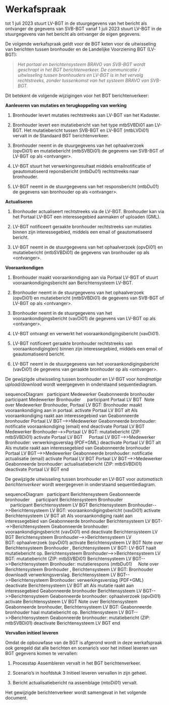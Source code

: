 Werkafspraak
============

tot 1 juli 2023 stuurt LV-BGT in de stuurgegevens van het bericht als ontvanger de gegevens van SVB-BGT
vanaf 1 juli 2023 stuurt LV-BGT in de stuurgegevens van het bericht als ontvanger de eigen gegevens.

De volgende werkafspraak geldt voor de BGT keten voor de uitwisseling van
berichten tussen bronhouder en de Landelijke Voorziening BGT (LV-BGT):

>   *Het portaal en berichtensysteem BRAVO van SVB-BGT wordt geschrapt in het
>   BGT berichtenverkeer. De communicatie / uitwisseling tussen bronhouders en
>   LV-BGT is in het vervolg rechtstreeks, zonder tussenkomst van het systeem
>   BRAVO van SVB-BGT.*

Dit betekent de volgende wijzigingen voor het BGT berichtenverkeer:

**Aanleveren van mutaties en terugkoppeling van werking**

1.  Bronhouder levert mutaties rechtstreeks aan LV-BGT van het Kadaster.

2.  Bronhouder levert een mutatiebericht van het type mtbSVBDi01 aan LV-BGT. Het
    mutatiebericht tussen SVB-BGT en LV-BGT (mtbLVDi01) vervalt in de Standaard
    BGT berichtenverkeer.

3.  Bronhouder neemt in de stuurgegevens van het ophaalverzoek (opvDi01) en
    mutatiebericht (mtbSVBDi01) de gegevens van SVB-BGT of LV-BGT op als \<ontvanger\>.

4.  LV-BGT stuurt het verwerkingsresultaat middels emailnotificatie of
    geautomatiseerd reponsbericht (mtbDu01) rechtstreeks naar bronhouder.

5.  LV-BGT neemt in de stuurgegevens van het responsbericht (mtbDu01) de
    gegevens van bronhouder op als \<ontvanger\>.

**Actualiseren**

1.  Bronhouder actualiseert rechtstreeks via de LV-BGT. Bronhouder kan via het
    Portaal LV-BGT een interessegebied aanmaken of uploaden (GML).

2.  LV-BGT notificeert geraakte bronhouder rechtstreeks van mutaties binnen zijn
    interessegebied, middels een email of geautomatiseerd bericht.

3.  LV-BGT neemt in de stuurgegevens van het ophaalverzoek (opvDi01) en
    mutatiebericht (mtbSVBDi01) de gegevens van bronhouder op als \<ontvanger\>.

**Vooraankondigen**

1.  Bronhouder maakt vooraankondiging aan via Portaal LV-BGT of stuurt
    vooraankondigingsbericht aan Berichtensysteem LV-BGT.

2.  Bronhouder neemt in de stuurgegevens van het ophaalverzoek (opvDi01) en
    mutatiebericht (mtbSVBDi01) de gegevens van SVB-BGT of LV-BGT  op als \<ontvanger\>.

3.  Bronhouder neemt in de stuurgegevens van het vooraankondigingsbericht
    (vavDi01) de gegevens van LV-BGT op als \<ontvanger\>.

4.  LV-BGT ontvangt en verwerkt het vooraankondigingsbericht (vavDi01).

5.  LV-BGT notificeert geraakte bronhouder rechtstreeks van vooraankondiging(en)
    binnen zijn interessegebied, middels een email of geautomatiseerd bericht.

6.  LV-BGT neemt in de stuurgegevens van het vooraankondigingsbericht (vavDi01)
    de gegevens van geraakte bronhouder op als \<ontvanger\>.

De gewijzigde uitwisseling tussen bronhouder en LV-BGT voor *handmatige
upload/downloa*d wordt weergegeven in onderstaand sequentiediagram.

<div class="mermaid">
sequenceDiagram          
    participant Medewerker Geabonneerde  bronhouder    
    participant Medewerker Bronhouder  
    participant Portaal LV BGT    
    Note over Medewerker Bronhouder, Portaal LV BGT: Bronhouder maakt vooraankondiging aan in portaal.
    activate Portaal LV BGT
    alt Als vooraankondiging raakt aan interessegebied van Geabonneerde bronhouder    
    Portaal LV BGT-->>Medewerker Geabonneerde  bronhouder: notificatie vooraankondiging (email)
    end
    deactivate Portaal LV BGT
    Medewerker Bronhouder-->>Portaal LV BGT: mutatiebericht (ZIP: mtbSVBDi01)   
    activate Portaal LV BGT
    Portaal LV BGT-->>Medewerker Bronhouder: verwerkingsverslag (PDF+GML)
    deactivate Portaal LV BGT
    alt Als mutatie raakt aan interessegebied van Geabonneerde bronhouder
    Portaal LV BGT-->>Medewerker Geabonneerde  bronhouder: notificatie actualisatie (email)
    activate Portaal LV BGT
    Portaal LV BGT-->>Medewerker Geabonneerde  bronhouder: actualisatiebericht (ZIP: mtbSVBDi01)
    deactivate Portaal LV BGT
    end
</div>

De gewijzigde uitwisseling tussen bronhouder en LV-BGT voor *automatisch
berichtenverkeer* wordt weergegeven in onderstaand sequentiediagram.

<div class="mermaid">
sequenceDiagram          
    participant Berichtensysteem Geabonneerde bronhouder    
    participant Berichtensysteem Bronhouder  
    participant Berichtensysteem LV BGT    
    Berichtensysteem Bronhouder-->>Berichtensysteem LV BGT: vooraankondigingsbericht (vavDi01)
    activate Berichtensysteem LV BGT  
    alt Als vooraankondiging raakt aan interessegebied van Geabonneerde bronhouder  
    Berichtensysteem LV BGT-->>Berichtensysteem Geabonneerde bronhouder: vooraankondigingsbericht (vavDi01)
    end
    deactivate Berichtensysteem LV BGT    
    Berichtensysteem Bronhouder-->>Berichtensysteem LV BGT: ophaalverzoek (opvDi01)
    activate Berichtensysteem LV BGT
	Note over Berichtensysteem Bronhouder ,  Berichtensysteem LV BGT: LV-BGT haalt mutatiebericht op.
	Berichtensysteem Bronhouder-->>Berichtensysteem LV BGT: mutatiebericht (ZIP: mtbSVBDi01)    
	Berichtensysteem LV BGT-->>Berichtensysteem Bronhouder: mutatierespons (mtbDu01)	
    Note over Berichtensysteem Bronhouder ,  Berichtensysteem LV BGT: Bronhouder downloadt verwerkingsverslag.
    Berichtensysteem LV BGT-->>Berichtensysteem Bronhouder: verwerkingsverslag (PDF+GML)	
    deactivate Berichtensysteem LV BGT
    alt Als mutatie raakt aan interessegebied Geabonneerde bronhouder
    Berichtensysteem LV BGT-->>Berichtensysteem Geabonneerde bronhouder: ophaalverzoek (opvDi01)
    activate Berichtensysteem LV BGT
    Note over Berichtensysteem Geabonneerde bronhouder, Berichtensysteem LV BGT: Geabonneerde bronhouder haal mutatiebericht op.
	Berichtensysteem LV BGT-->>Berichtensysteem Geabonneerde bronhouder: mutatiebericht (ZIP: mtbSVBDi01)	
    deactivate Berichtensysteem LV BGT
    end
</div>

**Vervallen initieel leveren**

Omdat de opbouwfase van de BGT is afgerond wordt in deze werkafspraak ook
geregeld dat alle berichten en scenario’s voor het initieel leveren van BGT
gegevens komen te vervallen:

1.  Processtap Assembleren vervalt in het BGT berichtenverkeer.

2.  Scenario’s in hoofdstuk 3 Initieel leveren vervallen in zijn geheel.

3.  Bericht actualisatiebericht na assemblage (mtoDi01) vervalt.

Het gewijzigde berichtenverkeer wordt samengevat in het volgende document.
